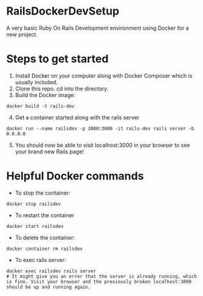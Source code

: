 # RailsDockerDevSetup
A very basic Ruby On Rails Development environment using Docker for a new project.

# Steps to get started
1. Install Docker on your computer along with Docker Composer
   which is usually included.
2. Clone this repo. cd into the directory.
3. Build the Docker image:
```
docker build -t rails-dev
```
4. Get a container started along with the rails server
```
docker run --name railsdev -p 3000:3000 -it rails-dev rails server -b 0.0.0.0
```
5. You should now be able to visit localhost:3000 in your browser to see your brand new Rails page!


# Helpful Docker commands
- To stop the container:
```
docker stop railsdev
```
- To restart the container
```
docker start railsdev
```
- To delete the container: 
```
docker container rm railsdev
```
- To exec rails server:
```
docker exec railsdev rails server
# It might give you an errer that the server is already running, which is fine. Visit your browser and the previously broken localhost:3000 should be up and running again.
```
